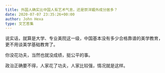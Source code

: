 ```yaml
---
title: 外国人确实比中国人有艺术气息，还是崇洋媚外成分居多？
date: 2020-07-07 23:35:26+00:00
author: John Hexa
type: 文艺答集
---
```

说实话，就算是大学、专业美院这一级，中国基本没有多少合格靠谱的美学教育，更不用谈美学基础教育了。

你没花功夫，当然也就没成绩，挺公平的事。

政治正确要不得，人家花了功夫，人家比较强，情况就是这样。


